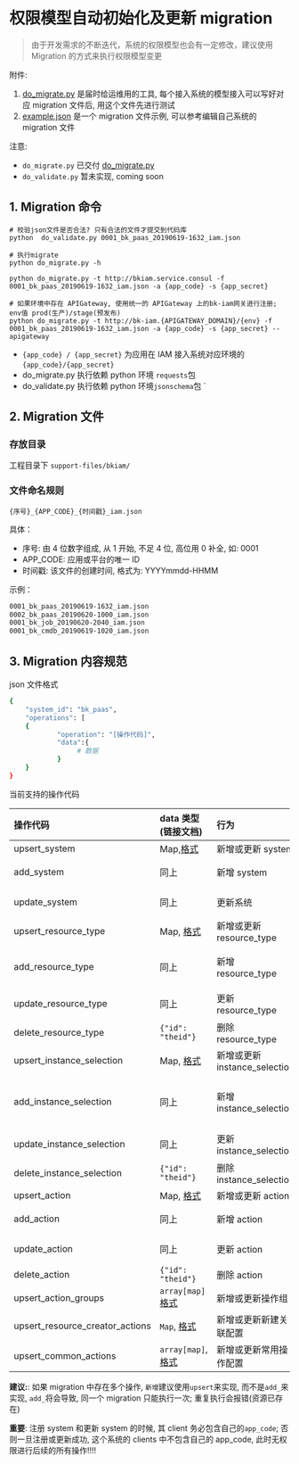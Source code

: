 # 权限模型自动初始化及更新 migration

> 由于开发需求的不断迭代，系统的权限模型也会有一定修改，建议使用 Migration 的方式来执行权限模型变更

附件:

1. [do_migrate.py](https://github.com/TencentBlueKing/iam-python-sdk/blob/master/iam/contrib/iam_migration/utils/do_migrate.py) 是届时给运维用的工具, 每个接入系统的模型接入可以写好对应 migration 文件后, 用这个文件先进行测试
2. [example.json](https://github.com/TencentBlueKing/iam-python-sdk/blob/master/iam/contrib/iam_migration/utils/example.json) 是一个 migration 文件示例, 可以参考编辑自己系统的 migration 文件


注意:

- `do_migrate.py` 已交付 [do_migrate.py](https://github.com/TencentBlueKing/iam-python-sdk/blob/master/iam/contrib/iam_migration/utils/do_migrate.py)
- `do_validate.py` 暂未实现, coming soon


## 1. Migration 命令

```shell
# 校验json文件是否合法? 只有合法的文件才提交到代码库
python  do_validate.py 0001_bk_paas_20190619-1632_iam.json

# 执行migrate
python do_migrate.py -h

python do_migrate.py -t http://bkiam.service.consul -f 0001_bk_paas_20190619-1632_iam.json -a {app_code} -s {app_secret}

# 如果环境中存在 APIGateway, 使用统一的 APIGateway 上的bk-iam网关进行注册; env值 prod(生产)/stage(预发布)
python do_migrate.py -t http://bk-iam.{APIGATEWAY_DOMAIN}/{env} -f 0001_bk_paas_20190619-1632_iam.json -a {app_code} -s {app_secret} --apigateway
```
- `{app_code} / {app_secret}` 为应用在 IAM 接入系统对应环境的`{app_code}/{app_secret}`
- do_migrate.py 执行依赖 python 环境 `requests`包
- do_validate.py 执行依赖 python 环境`jsonschema`包
`

## 2. Migration 文件

### 存放目录

工程目录下 `support-files/bkiam/`

### 文件命名规则

`{序号}_{APP_CODE}_{时间戳}_iam.json`

具体：
- 序号: 由 4 位数字组成, 从 1 开始, 不足 4 位, 高位用 0 补全, 如: 0001
- APP_CODE: 应用或平台的唯一 ID
- 时间戳: 该文件的创建时间, 格式为: YYYYmmdd-HHMM

示例：

```bash
0001_bk_paas_20190619-1632_iam.json
0002_bk_paas_20190620-1000_iam.json
0001_bk_job_20190620-2040_iam.json
0001_bk_cmdb_20190619-1020_iam.json
```

## 3. Migration 内容规范

json 文件格式

```bash
{
    "system_id": "bk_paas",
    "operations": [
    {
            "operation": "[操作代码]",
            "data":{
                 # 数据
            }
    }
}
```

当前支持的操作代码

| 操作代码                          | data 类型(链接文档)                                                                            | 行为                 | 注意                      |
|:---|:---|:---|:---|
| upsert_system                  | Map,[格式](../../Reference/API/02-Model/10-System.md) | 新增或更新 system        | **推荐**                  |
| add_system                    |   同上                                                                                | 新增 system           | 当 system 已存在时将新增失败        |
| update_system                 |   同上                                                                             | 更新系统               | 不存在时将更新失败               |
| upsert_resource_type           |   Map, [格式](../../Reference/API/02-Model/11-ResourceType.md)                                                                              | 新增或更新 resource_type | **推荐**                  |
| add_resource_type             |   同上                                                                                 | 新增 resource_type    | 当 resource_type 已存在时将新增失败 |
| update_resource_type          |   同上                                                                               | 更新 resource_type    | 不存在时将更新失败               |
| delete_resource_type          |    `{"id": "theid"}`                                                                               | 删除 resource_type    |                         |
| upsert_instance_selection           |   Map, [格式](../../Reference/API/02-Model/12-InstanceSelection.md)                                                                              | 新增或更新 instance_selection | **推荐**                  |
| add_instance_selection             |   同上                                                                                 | 新增 instance_selection    | 当 instance_selection 已存在时将新增失败 |
| update_instance_selection          |   同上                                                                               | 更新 instance_selection    | 不存在时将更新失败               |
| delete_instance_selection          |    `{"id": "theid"}`                                                                               | 删除 instance_selection    |                         |
| upsert_action                  |   Map, [格式](../../Reference/API/02-Model/13-Action.md)                                                                                | 新增或更新 action        | **推荐**                  |
| add_action                    |   同上                                                                                | 新增 action           | 当 action 已存在时将新增失败        |
| update_action                 |   同上                                                                                | 更新 action           | 不存在时将更新失败               |
| delete_action                 |    `{"id": "theid"}`                                                                               | 删除 action           |                         |
| upsert_action_groups          |   `array[map]` [格式](../../Reference/API/02-Model/14-ActionGroup.md)  | 新增或更新操作组         |    **推荐** |
| upsert_resource_creator_actions |  `Map`, [格式](../../Reference/API/02-Model/19-ResourceCreatorAction.md)  | 新增或更新新建关联配置  |    **推荐**  |
| upsert_common_actions|  `array[map]`, [格式](../../Reference/API/02-Model/17-CommonActions.md)  | 新增或更新常用操作配置  |    **推荐**  |

**建议:**: 如果 migration 中存在多个操作, `新增`建议使用`upsert`来实现, 而不是`add_`来实现, `add_`将会导致, 同一个 migration 只能执行一次; 重复执行会报错(资源已存在)

**重要**: 注册 system 和更新 system 的时候, 其 client 务必包含自己的`app_code`; 否则一旦注册或更新成功, 这个系统的 clients 中不包含自己的 app_code, 此时无权限进行后续的所有操作!!!!
